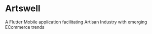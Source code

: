 # Artswell
A Flutter Mobile application facilitating Artisan Industry with emerging ECommerce trends
